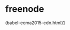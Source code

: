 # freenode

(babel-ecma2015-cdn.html)[1]

[0]:https://github.com/f-u-c-k-u-p/freenode/blob/master/babel-ecma2015-cdn.html
[1]:https://cdn.rawgit.com/f-u-c-k-u-p/freenode/master/babel-ecma2015-cdn.html
